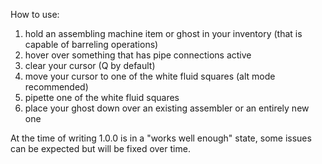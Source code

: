 How to use:

1) hold an assembling machine item or ghost in your inventory (that is capable of barreling operations)
2) hover over something that has pipe connections active
3) clear your cursor (Q by default)
4) move your cursor to one of the white fluid squares (alt mode recommended)
5) pipette one of the white fluid squares
6) place your ghost down over an existing assembler or an entirely new one

At the time of writing 1.0.0 is in a "works well enough" state, some issues can be expected but will be fixed over time.
